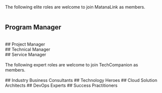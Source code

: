 
The following elite roles are welcome to join MatanaLink as members.<br>
<br>
## Program Manager
<br>
## Project Manager
<br>
## Technical Manager
<br>
## Service Manager
<br>
<br>
The following expert roles are welcome to join TechCompanion as members.<br>
<br>
## Industry Business Consultants
## Technology Heroes
## Cloud Solution Architects
## DevOps Experts
## Success Practitioners
<br>
<br>


